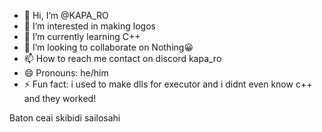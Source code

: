 - 👋 Hi, I’m @KAPA_RO
- 👀 I’m interested in making logos
- 🌱 I’m currently learning C++
- 💞️ I’m looking to collaborate on Nothing😀
- 📫 How to reach me contact on discord kapa_ro
- 😄 Pronouns: he/him
- ⚡ Fun fact: i used to make dlls for executor and i didnt even know c++ and they worked!

Baton ceai skibidi sailosahi
